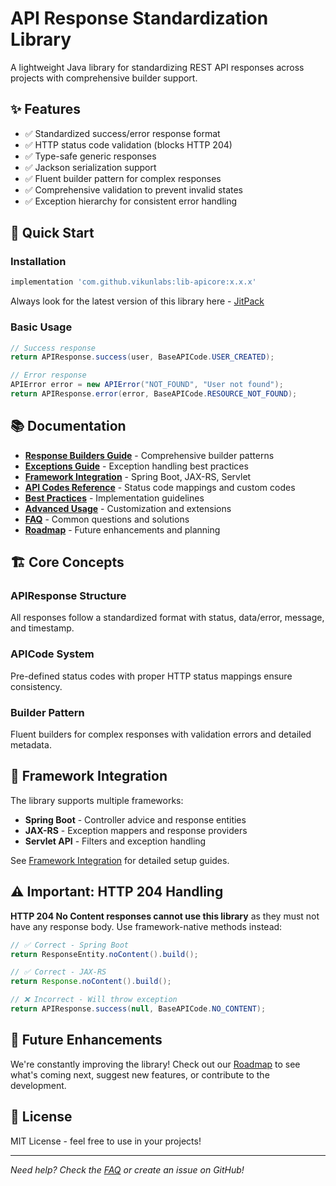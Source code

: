 # API Response Standardization Library

A lightweight Java library for standardizing REST API responses across projects with comprehensive builder support.

## ✨ Features

- ✅ Standardized success/error response format
- ✅ HTTP status code validation (blocks HTTP 204)
- ✅ Type-safe generic responses
- ✅ Jackson serialization support
- ✅ Fluent builder pattern for complex responses
- ✅ Comprehensive validation to prevent invalid states
- ✅ Exception hierarchy for consistent error handling

## 🚀 Quick Start

### Installation

```gradle
implementation 'com.github.vikunlabs:lib-apicore:x.x.x'
```

Always look for the latest version of this library here - [JitPack](https://jitpack.io/#vikunalabs/lib-apicore)

### Basic Usage

```java
// Success response
return APIResponse.success(user, BaseAPICode.USER_CREATED);

// Error response
APIError error = new APIError("NOT_FOUND", "User not found");
return APIResponse.error(error, BaseAPICode.RESOURCE_NOT_FOUND);
```

## 📚 Documentation

- [**Response Builders Guide**](docs/RESPONSE_BUILDERS.md) - Comprehensive builder patterns
- [**Exceptions Guide**](docs/EXCEPTIONS_GUIDE.md) - Exception handling best practices
- [**Framework Integration**](docs/FRAMEWORK_INTEGRATION.md) - Spring Boot, JAX-RS, Servlet
- [**API Codes Reference**](docs/API_CODES.md) - Status code mappings and custom codes
- [**Best Practices**](docs/BEST_PRACTICES.md) - Implementation guidelines
- [**Advanced Usage**](docs/ADVANCED_USAGE.md) - Customization and extensions
- [**FAQ**](docs/FAQ.md) - Common questions and solutions
- [**Roadmap**](docs/ROADMAP.md) - Future enhancements and planning

## 🏗️ Core Concepts

### APIResponse Structure
All responses follow a standardized format with status, data/error, message, and timestamp.

### APICode System
Pre-defined status codes with proper HTTP status mappings ensure consistency.

### Builder Pattern
Fluent builders for complex responses with validation errors and detailed metadata.

## 🔌 Framework Integration

The library supports multiple frameworks:
- **Spring Boot** - Controller advice and response entities
- **JAX-RS** - Exception mappers and response providers
- **Servlet API** - Filters and exception handling

See [Framework Integration](docs/FRAMEWORK_INTEGRATION.md) for detailed setup guides.

## ⚠️ Important: HTTP 204 Handling

**HTTP 204 No Content responses cannot use this library** as they must not have any response body. Use framework-native methods instead:

```java
// ✅ Correct - Spring Boot
return ResponseEntity.noContent().build();

// ✅ Correct - JAX-RS
return Response.noContent().build();

// ❌ Incorrect - Will throw exception
return APIResponse.success(null, BaseAPICode.NO_CONTENT);
```

## 🔮 Future Enhancements

We're constantly improving the library! Check out our [Roadmap](docs/ROADMAP.md) to see what's coming next, suggest new features, or contribute to the development.

## 📄 License

MIT License - feel free to use in your projects!

---

*Need help? Check the [FAQ](docs/FAQ.md) or create an issue on GitHub!*